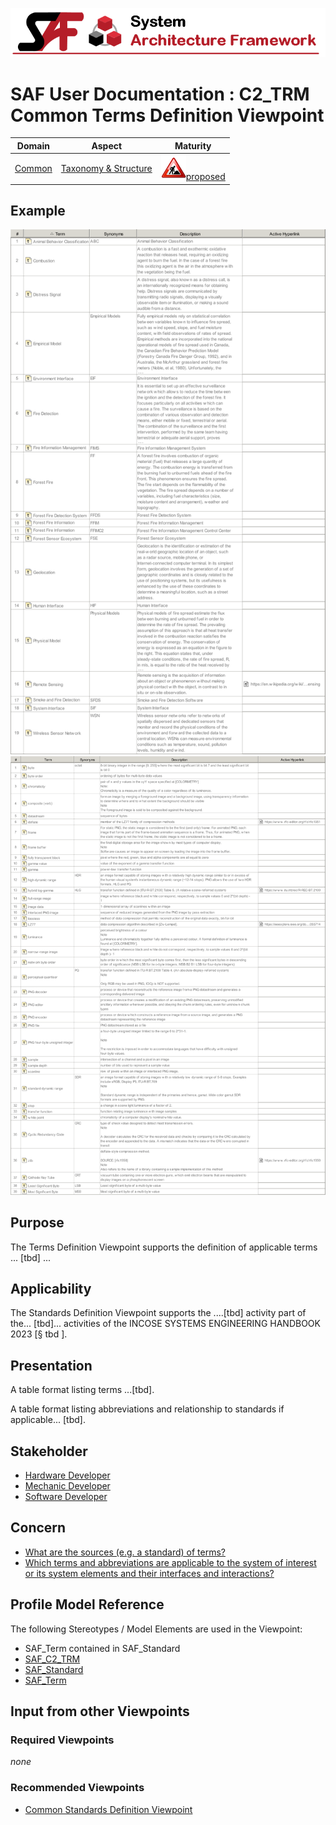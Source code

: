 ![System Architecture Framework](../diagrams/Banner_SAF.png)
# SAF User Documentation : **C2_TRM** Common Terms Definition Viewpoint
|**Domain**|**Aspect**|**Maturity**|
| --- | --- | --- |
|[Common](../domains.md#Domain-Common)|[Taxonomy & Structure](../aspects.md#Aspect-Taxonomy-&-Structure)|![Proposed](../diagrams/Under_construction_icon-red.svg )[proposed](../using-saf/maturity.md#proposed)|
## Example
![Common-Terms-Definition-Viewpoint-primary-example.svg](../diagrams/vp-examples/Common-Terms-Definition-Viewpoint-primary-example.svg)
![Common-Terms-Definition-Viewpoint-primary-example-1.svg](../diagrams/vp-examples/Common-Terms-Definition-Viewpoint-primary-example-1.svg)
## Purpose
The Terms Definition Viewpoint supports the definition of applicable terms ... [tbd] ...
## Applicability
The Standards Definition Viewpoint supports the ....[tbd] activity part of the...  [tbd]... activities of the INCOSE SYSTEMS ENGINEERING HANDBOOK 2023 [§ tbd ].
## Presentation
A table format listing  terms ...[tbd].

A table format listing abbreviations and relationship to standards if applicable... [tbd].

## Stakeholder
* [Hardware Developer](../stakeholders.md#Hardware-Developer)
* [Mechanic Developer](../stakeholders.md#Mechanic-Developer)
* [Software Developer](../stakeholders.md#Software-Developer)
## Concern
* [What are the sources (e.g. a standard) of terms?](../concerns.md#_2021x_2_8710274_1701365358930_669398_98281)
* [Which terms and abbreviations are applicable to the system of interest or its system elements and their interfaces and interactions?](../concerns.md#_2021x_2_8710274_1701365325155_727486_98279)
## Profile Model Reference
The following Stereotypes / Model Elements are used in the Viewpoint:
* SAF_Term contained in SAF_Standard
* [SAF_C2_TRM](../stereotypes.md#SAF_C2_TRM)
* [SAF_Standard](../stereotypes.md#SAF_Standard)
* [SAF_Term](../stereotypes.md#SAF_Term)
## Input from other Viewpoints
### Required Viewpoints
*none*
### Recommended Viewpoints
* [Common Standards Definition Viewpoint](Common-Standards-Definition-Viewpoint.md)

